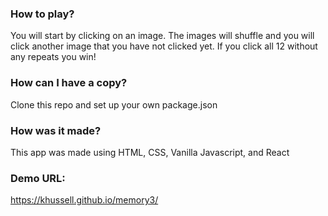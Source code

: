 
### How to play?
You will start by clicking on an image. The images will shuffle and you will click another image that you have not clicked yet. If you click all 12 without any repeats you win!

### How can I have a copy?
Clone this repo and set up your own package.json

### How was it made?
This app was made using HTML, CSS, Vanilla Javascript, and React

### Demo URL:

https://khussell.github.io/memory3/
